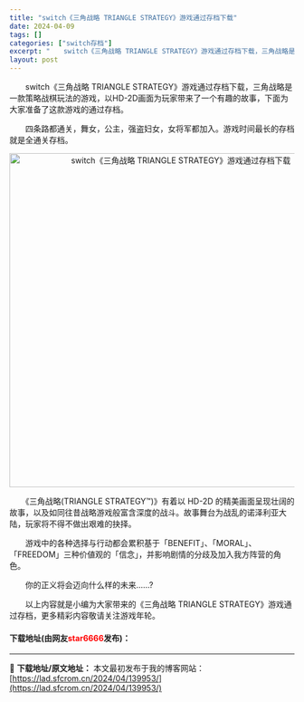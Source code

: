 ```yaml
---
title: "switch《三角战略 TRIANGLE STRATEGY》游戏通过存档下载"
date: 2024-04-09
tags: []
categories: ["switch存档"]
excerpt: "　　switch《三角战略 TRIANGLE STRATEGY》游戏通过存档下载，三角战略是一款策略战棋玩法的游戏，以HD-2D画面为玩家带来了一个有趣的故事，下面为大家准备了这款游戏的通过存档。 　　四条路都通关，舞女，公主，强盗妇女，女将军都加入。游戏时间最长的存档就是全通关存档。 　　《三角战&hellip;"
layout: post
---
```


 <p>　　switch《三角战略 TRIANGLE STRATEGY》游戏通过存档下载，三角战略是一款策略战棋玩法的游戏，以HD-2D画面为玩家带来了一个有趣的故事，下面为大家准备了这款游戏的通过存档。</p> <p>　　四条路都通关，舞女，公主，强盗妇女，女将军都加入。游戏时间最长的存档就是全通关存档。</p> <p align="center"><img align="" border="0" src="https://lad.sfcrom.cn/wp-content/uploads/2024/04/20240409_6614f2827f8c9.webp" width="590" alt="switch《三角战略 TRIANGLE STRATEGY》游戏通过存档下载" /></p> <p>　　《三角战略(TRIANGLE STRATEGY&trade;)》有着以 HD-2D 的精美画面呈现壮阔的故事，以及如同往昔战略游戏般富含深度的战斗。故事舞台为战乱的诺泽利亚大陆，玩家将不得不做出艰难的抉择。</p> <p>　　游戏中的各种选择与行动都会累积基于「BENEFIT」、「MORAL」、「FREEDOM」三种价値观的「信念」，并影响剧情的分歧及加入我方阵营的角色。</p> <p>　　你的正义将会迈向什么样的未来&hellip;&hellip;?</p> <p>　　以上内容就是小编为大家带来的《三角战略 TRIANGLE STRATEGY》游戏通过存档，更多精彩内容敬请关注游戏年轮。</p> <p><h4>下载地址(由网友<font color="red">star6666</font>发布)：</h4></p> 

---
📖 **下载地址/原文地址：** 本文最初发布于我的博客网站：[https://lad.sfcrom.cn/2024/04/139953/](https://lad.sfcrom.cn/2024/04/139953/)
